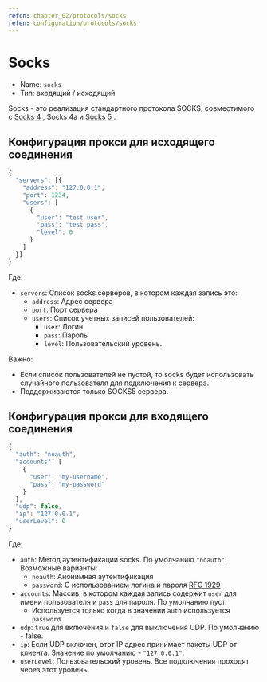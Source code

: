 ```yaml
---
refcn: chapter_02/protocols/socks
refen: configuration/protocols/socks
---
```

# Socks

* Name: `socks`
* Тип: входящий / исходящий

Socks - это реализация стандартного протокола SOCKS, совместимого с [ Socks 4 ](http://ftp.icm.edu.pl/packages/socks/socks4/SOCKS4.protocol), Socks 4а и [ Socks 5 ](http://ftp.icm.edu.pl/packages/socks/socks4/SOCKS4.protocol).

## Конфигурация прокси для исходящего соединения

```javascript
{
  "servers": [{
    "address": "127.0.0.1",
    "port": 1234,
    "users": [
      {
        "user": "test user",
        "pass": "test pass",
        "level": 0
      }
    ]
  }]
}
```

Где:

* `servers`: Список socks серверов, в котором каждая запись это: 
  * `address`: Адрес сервера
  * `port`: Порт сервера
  * `users`: Список учетных записей пользователей: 
    * `user`: Логин
    * `pass`: Пароль
    * `level`: Пользовательский уровень.

Важно:

* Если список пользователей не пустой, то socks будет использовать случайного пользователя для подключения к сервера.
* Поддерживаются только SOCKS5 сервера.

## Конфигурация прокси для входящего соединения

```javascript
{
  "auth": "noauth",
  "accounts": [
    {
      "user": "my-username",
      "pass": "my-password"
    }
  ],
  "udp": false,
  "ip": "127.0.0.1",
  "userLevel": 0
}
```

Где:

* `auth`: Метод аутентификации socks. По умолчанию `"noauth"`. Возможные варианты: 
  * `noauth`: Анонимная аутентификация
  * `password`: С использованием логина и пароля [RFC 1929](https://tools.ietf.org/html/rfc1929)
* `accounts`: Массив, в котором каждая запись содержит `user` для имени пользователя и `pass` для пароля. По умолчанию пуст. 
  * Используется только когда в значении `auth` используется `password`.
* `udp`: `true` для включения и `false` для выключения UDP. По умолчанию - false.
* `ip`: Если UDP включен, этот IP адрес принимает пакеты UDP от клиента. Значение по умолчанию - `"127.0.0.1"`.
* `userLevel`: Пользовательский уровень. Все подключения проходят через этот уровень.
